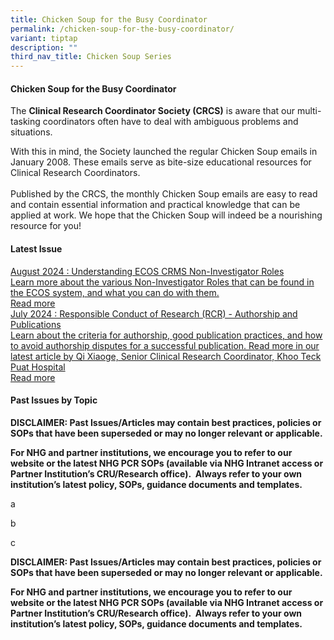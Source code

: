 ```yaml
---
title: Chicken Soup for the Busy Coordinator
permalink: /chicken-soup-for-the-busy-coordinator/
variant: tiptap
description: ""
third_nav_title: Chicken Soup Series
---
```

<h4><strong>Chicken Soup for the Busy Coordinator</strong></h4>
<p>The <strong>Clinical Research Coordinator Society (CRCS)</strong> is aware
that our multi-tasking coordinators often have to deal with ambiguous problems
and situations.</p>
<p>With this in mind, the Society launched the regular Chicken Soup emails
in January 2008. These emails serve as bite-size educational resources
for Clinical Research Coordinators.
<br>
<br>Published by the CRCS, the monthly Chicken Soup emails are easy to read
and contain essential information and practical knowledge that can be applied
at work. We hope that the Chicken Soup will indeed be a nourishing resource
for you!</p>
<p></p>
<h4><strong>Latest Issue</strong></h4>
<p></p>
<div class="isomer-card-grid"><a rel="noopener noreferrer nofollow" href="https://www.isomer.gov.sg" class="isomer-card"><div class="isomer-card-body"><div class="isomer-card-title">August 2024 : Understanding ECOS CRMS Non-Investigator Roles</div><div class="isomer-card-description">Learn more about the various Non-Investigator Roles that can be found in the ECOS system, and what you can do with them.</div><div class="isomer-card-link">Read more</div></div></a>
<a rel="noopener noreferrer nofollow" href="https://www.isomer.gov.sg" class="isomer-card">
<div class="isomer-card-body">
<div class="isomer-card-title">July 2024 : Responsible Conduct of Research (RCR) - Authorship and Publications</div>
<div class="isomer-card-description">Learn about the criteria for authorship, good publication practices, and
how to avoid authorship disputes for a successful publication. Read more
in our latest article by Qi Xiaoge, Senior Clinical Research Coordinator,
Khoo Teck Puat Hospital</div>
<div class="isomer-card-link">Read more</div>
</div>
</a>
</div>
<p></p>
<h4><strong>Past Issues by Topic</strong></h4>
<p><strong>DISCLAIMER: Past Issues/Articles may contain best practices, policies or SOPs that have been superseded or may no longer relevant or applicable.</strong>
</p>
<p><strong>For NHG and partner institutions, we encourage you to refer to our website or the latest NHG PCR SOPs (available via NHG Intranet access or Partner Institution’s CRU/Research office).&nbsp; Always refer to your own institution’s latest policy, SOPs, guidance documents and templates.</strong>
</p>
<p></p>
<p>a</p>
<p>b</p>
<p>c</p>
<p></p>
<p></p>
<p></p>
<p></p>
<p></p>
<p></p>
<p></p>
<p><strong>DISCLAIMER: Past Issues/Articles may contain best practices, policies or SOPs that have been superseded or may no longer relevant or applicable.</strong>
</p>
<p><strong>For NHG and partner institutions, we encourage you to refer to our website or the latest NHG PCR SOPs (available via NHG Intranet access or Partner Institution’s CRU/Research office).&nbsp; Always refer to your own institution’s latest policy, SOPs, guidance documents and templates.</strong>
</p>
<p></p>
